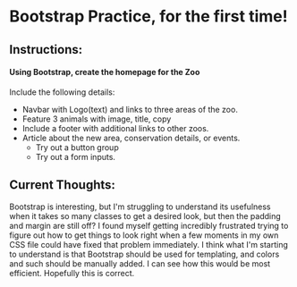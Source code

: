 # Bootstrap Practice, for the first time!

## Instructions:
#### Using Bootstrap, create the homepage for the Zoo
Include the following details:
* Navbar with Logo(text) and links to three areas of the zoo.
* Feature 3 animals with image, title, copy
* Include a footer with additional links to other zoos.
* Article about the new area, conservation details, or events.
   * Try out a button group
   * Try out a form inputs.

## Current Thoughts:
Bootstrap is interesting, but I'm struggling to understand its usefulness when it takes so many classes to get a desired look, but then the padding and margin are still off? I found myself getting incredibly frustrated trying to figure out how to get things to look right when a few moments in my own CSS file could have fixed that problem immediately. I think what I'm starting to understand is that Bootstrap should be used for templating, and colors and such should be manually added. I can see how this would be most efficient. Hopefully this is correct.